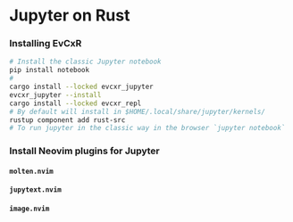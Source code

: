 # Jupyter on Rust

### Installing EvCxR

```bash
# Install the classic Jupyter notebook
pip install notebook
#
cargo install --locked evcxr_jupyter
evcxr_jupyter --install
cargo install --locked evcxr_repl
# By default will install in $HOME/.local/share/jupyter/kernels/
rustup component add rust-src
# To run jupyter in the classic way in the browser `jupyter notebook`
```

### Install Neovim plugins for Jupyter

#### `molten.nvim`

#### `jupytext.nvim`

#### `image.nvim`
